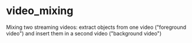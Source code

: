 # video_mixing
Mixing two streaming videos: extract objects from one video ("foreground video") and insert them in a second video ("background video")

